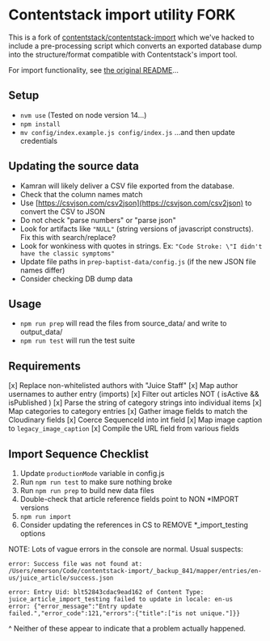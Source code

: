 # Contentstack import utility FORK

This is a fork of [contentstack/contentstack-import](https://github.com/contentstack/contentstack-import) which we've hacked to include a pre-processing script which converts an exported database dump into the structure/format compatible with Contentstack's import tool.

For import functionality, see [the original README](https://github.com/contentstack/contentstack-import/blob/master/README.md)...

## Setup

* `nvm use` (Tested on node version 14...) 
* `npm install`
* `mv config/index.example.js config/index.js` ...and then update credentials

## Updating the source data
* Kamran will likely deliver a CSV file exported from the database.
* Check that the column names match
* Use [https://csvjson.com/csv2json](https://csvjson.com/csv2json) to convert the CSV to JSON
* Do not check "parse numbers" or "parse json" 
* Look for artifacts like `"NULL"` (string versions of javascript constructs). Fix this with search/replace?
* Look for wonkiness with quotes in strings. Ex: `"Code Stroke: \"I didn't have the classic symptoms"`
* Update file paths in `prep-baptist-data/config.js` (if the new JSON file names differ)
* Consider checking DB dump data 

## Usage

* `npm run prep` will read the files from source_data/ and write to output_data/
* `npm run test` will run the test suite

## Requirements

[x] Replace non-whitelisted authors with "Juice Staff"
[x] Map author usernames to auther entry (imports)
[x] Filter out articles NOT ( isActive && isPublished )
[x] Parse the string of category strings into individual items
[x] Map categories to category entries
[x] Gather image fields to match the Cloudinary fields
[x] Coerce SequenceId into int field
[x] Map image caption to `legacy_image_caption`
[x] Compile the URL field from various fields

## Import Sequence Checklist
1. Update `productionMode` variable in config.js
1. Run `npm run test` to make sure nothing broke
1. Run `npm run prep` to build new data files
1. Double-check that article reference fields point to NON *IMPORT versions
1. `npm run import`
1. Consider updating the references in CS to REMOVE *_import_testing options

NOTE: Lots of vague errors in the console are normal. Usual suspects:

```
error: Success file was not found at: /Users/emerson/Code/contentstack-import/_backup_841/mapper/entries/en-us/juice_article/success.json
```
```
error: Entry Uid: blt52843cdac9ead162 of Content Type: juice_article_import_testing failed to update in locale: en-us
error: {"error_message":"Entry update failed.","error_code":121,"errors":{"title":["is not unique."]}}
```

^ Neither of these appear to indicate that a problem actually happened.
